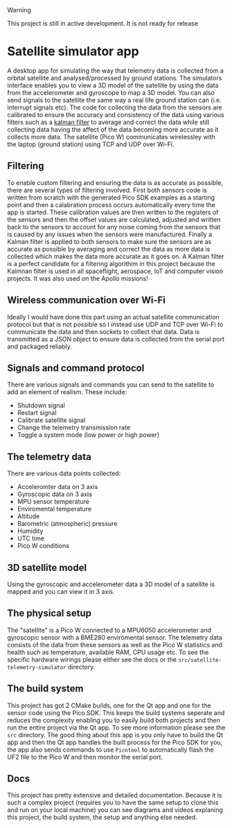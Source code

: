 > [!WARNING]
> This project is still in active development. It is not ready for release
# Satellite simulator app
A desktop app for simulating the way that telemetry data is collected from a orbital satellite and analysed/processed by ground stations. The simulators interface enables you to view a 3D model of the satellite by using the data from the accelerometer and gyroscope to map a 3D model. You can also send signals to the satellite the same way a real life ground station can (i.e. interrupt signals etc). The code for collecting the data from the sensors are calibrated to ensure the accuracy and consistency of the data using various filters such as a [kalman filter](https://en.wikipedia.org/wiki/Kalman_filter) to average and correct the data while still collecting data having the affect of the data becoming more accurate as it collects more data. The satellite (Pico W) communicates wirelessley with the laptop (ground station) using TCP and UDP over Wi-Fi.
## Filtering
To enable custom filtering and ensuring the data is as accurate as possible, there are several types of filtering involved. First both sensors code is written from scratch with the generated Pico SDK examples as a starting point and then a calabration process occurs automatically every time the app is started. These calibration values are then written to the registers of the sensors and then the offset values are calculated, adjusted and written back to the sensors to account for any noise coming from the sensors that is caused by any issues when the sensors were manufactured. Finally a Kalman filter is applied to both sensors to make sure the sensors are as accurate as possible by averaging and correct the data as more data is collected which makes the data more accurate as it goes on. A Kalman filter is a perfect candidate for a filtering algorithim in this project because the Kalmnan filter is used in all spaceflight, aerospace, IoT and computer vision projects. It was also used on the Apollo missions!
## Wireless communication over Wi-Fi
Ideally I would have done this part using an actual satellite communication protocol but that is not possible so I instead use UDP and TCP over Wi-Fi to communicate the data and then sockets to collect that data. Data is transmitted as a JSON object to ensure data is collected from the serial port and packaged reliably. 
## Signals and command protocol
There are various signals and commands you can send to the satellite to add an element of realism. These include:
- Shutdown signal
- Restart signal
- Calibrate satellite signal
- Change the telemetry transmission rate
- Toggle a system mode (low power or high power)
## The telemetry data
There are various data points collected:
- Acceleromter data on 3 axis
- Gyroscopic data on 3 axis
- MPU sensor temperature
- Enviromental temperature
- Altitude
- Barometric (atmospheric) pressure
- Humidity
- UTC time
- Pico W conditions
## 3D satellite model
Using the gyroscopic and accelerometer data a 3D model of a satellite is mapped and you can view it in 3 axis.
## The physical setup
The "satellite" is a Pico W connected to a MPU6050 accelerometer and gyroscopic sensor with a BME280 enviromental sensor. The telemetry data consists of the data from these sensors as well as the Pico W statistics and health such as temperature, available RAM, CPU usage etc. To see the specific hardware wirings please either see the docs or the `src/satellite-telemetry-simulator` directory.
## The build system
This project has got 2 CMake builds, one for the Qt app and one for the sensor code using the Pico SDK. This keeps the build systems seperate and reduces the complexity enabling you to easily build both projects and then run the entire project via the Qt app. To see more information please see the `src` directory. The good thing about this app is you only have to build the Qt app and then the Qt app handles the built process for the Pico SDK for you, the app also sends commands to use `Picotool` to automatically flash the UF2 file to the Pico W and then monitor the serial port.
## Docs
This project has pretty extensive and detailed documentation. Because it is such a complex project (requires you to have the same setup to clone this and run on your local machine) you can see diagrams and videos explaning this project, the build system, the setup and anything else needed.
